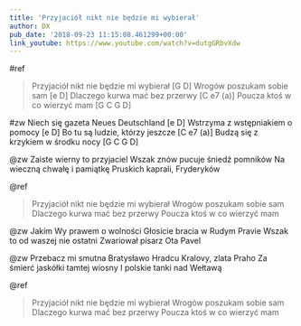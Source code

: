```yaml
---
title: 'Przyjaciół nikt nie będzie mi wybierał'
author: DX
pub_date: '2018-09-23 11:15:08.461299+00:00'
link_youtube: https://www.youtube.com/watch?v=dutgGRbvXdw
---
```


#ref
>Przyjaciół nikt nie będzie mi wybierał [G D]
>Wrogów poszukam sobie sam [e D]
>Dlaczego kurwa mać bez przerwy [C e7 (a)]
>Poucza ktoś w co wierzyć mam [G C G D]
 
#zw
Niech się gazeta Neues Deutschland [e D]
Wstrzyma z wstępniakiem o pomocy [e D]
Bo tu są ludzie, którzy jeszcze [C e7 (a)]
Budzą się z krzykiem w środku nocy [G C G D]
 
@zw
Zaiste wierny to przyjaciel
Wszak znów pucuje śniedź pomników
Na wieczną chwałę i pamiątkę
Pruskich kaprali, Fryderyków
 
@ref
>Przyjaciół nikt nie będzie mi wybierał
>Wrogów poszukam sobie sam
>Dlaczego kurwa mać bez przerwy
>Poucza ktoś w co wierzyć mam

@zw
Jakim Wy prawem o wolności
Głosicie bracia w Rudym Pravie
Wszak to od waszej nie ostatni
Zwariował pisarz Ota Pavel
 
@zw
Przebacz mi smutna Bratysławo
Hradcu Kralovy, zlata Praho
Za śmierć jaskółki tamtej wiosny
I polskie tanki nad Wełtawą

@ref
>Przyjaciół nikt nie będzie mi wybierał
>Wrogów poszukam sobie sam
>Dlaczego kurwa mać bez przerwy
>Poucza ktoś w co wierzyć mam